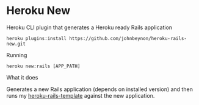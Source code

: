 Heroku New 
==========

Heroku CLI plugin that generates a Heroku ready Rails application

    heroku plugins:install https://github.com/johnbeynon/heroku-rails-new.git

Running

    heroku new:rails [APP_PATH]

What it does

Generates a new Rails application (depends on installed version) and then runs my [heroku-rails-template](https://github.com/johnbeynon/heroku-rails-template) against the new application.

